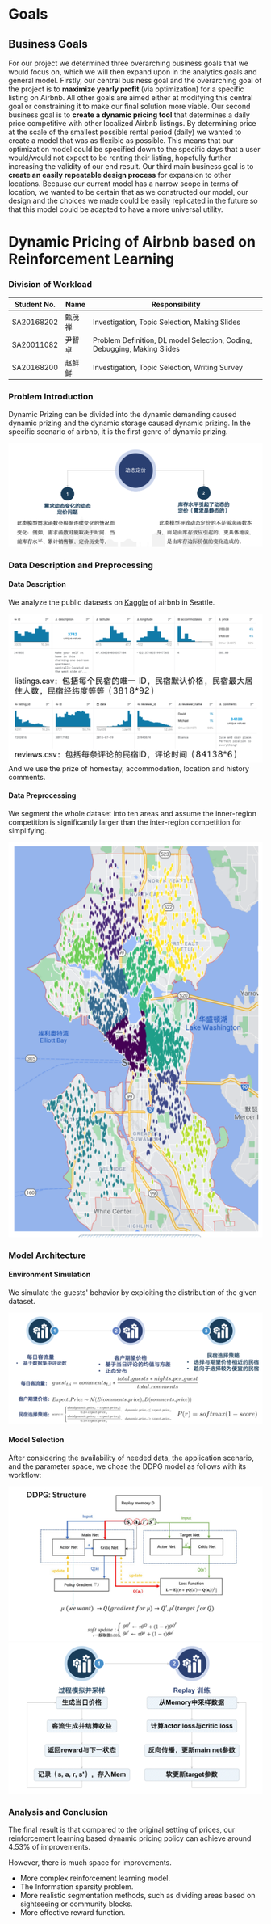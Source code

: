 # Goals

## Business Goals
For our project we determined three overarching business goals that we would focus on, which we will then expand upon in the analytics goals and general model. Firstly, our central business goal and the overarching goal of the project is to **maximize yearly profit** (via optimization) for a specific listing on Airbnb. All other goals are aimed either at modifying this central goal or constraining it to make our final solution more viable.
Our second business goal is to **create a dynamic pricing tool** that determines a daily price competitive with other localized Airbnb listings. By determining price at the scale of the smallest possible rental period (daily) we wanted to create a model that was as flexible as possible. This means that our optimization model could be specified down to the specific days that a user would/would not expect to be renting their listing, hopefully further increasing the validity of our end result.
Our third main business goal is to **create an easily repeatable design process** for expansion to other locations. Because our current model has a narrow scope in terms of location, we wanted to be certain that as we constructed our model, our design and the choices we made could be easily replicated in the future so that this model could be adapted to have a more universal utility.

# Dynamic Pricing of Airbnb based on Reinforcement Learning



### Division of Workload

| Student No. | Name   | Responsibility                                               |
| ----------- | ------ | ------------------------------------------------------------ |
| SA20168202  | 甄茂禅 | Investigation, Topic Selection, Making Slides                |
| SA20011082  | 尹智卓 | Problem Definition, DL model Selection, Coding, Debugging, Making Slides |
| SA20168200  | 赵鲜鲜 | Investigation, Topic Selection, Writing Survey               |



### Problem Introduction

 Dynamic Prizing can be divided into the dynamic demanding caused dynamic prizing and the dynamic storage caused dynamic prizing. In the specific scenario of airbnb, it is the first genre of dynamic prizing.

![image-20220502191310575](readme_figure/image-20220502191310575.png)



### Data Description and Preprocessing



#### Data Description

We analyze the public datasets on [Kaggle](https://www.kaggle.com/airbnb/seattle) of airbnb in Seattle. 

![image-20220502201644167](readme_figure/image-20220502201903463.png)And we use the prize of homestay, accommodation, location and history comments.

#### Data Preprocessing

We segment the whole dataset into ten areas and assume the inner-region competition is significantly larger than the inter-region competition for simplifying.

![image-20220502201958739](readme_figure/image-20220502201958739.png)

### Model Architecture

#### Environment Simulation

We simulate the guests' behavior by exploiting the distribution of the given dataset.

![image-20220502202347812](readme_figure/image-20220502202347812.png)

#### Model Selection

After considering the availability of needed data, the application scenario, and the parameter space, we chose the DDPG model as follows with its workflow:

![image-20220502203013962](readme_figure/image-20220502203013962.png)![image-20220502203114884](readme_figure/image-20220502203114884.png)



### Analysis and Conclusion

The final result is that compared to the original setting of prices, our reinforcement learning based dynamic pricing policy can achieve around 4.53% of improvements.

However, there is much space for improvements.

- More complex reinforcement learning model.
- The Information sparsity problem.
- More realistic segmentation methods, such as dividing areas based on sightseeing or community blocks.
- More effective reward function.

